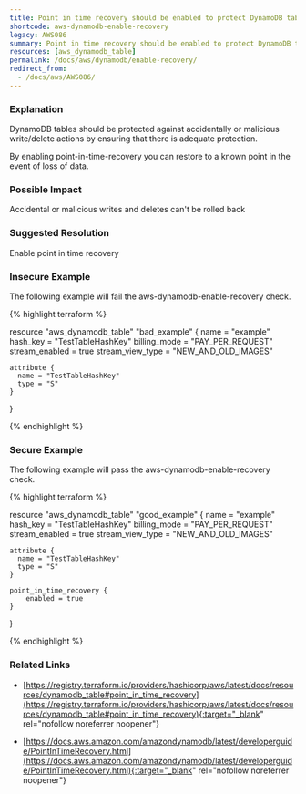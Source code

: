 ```yaml
---
title: Point in time recovery should be enabled to protect DynamoDB table
shortcode: aws-dynamodb-enable-recovery
legacy: AWS086
summary: Point in time recovery should be enabled to protect DynamoDB table 
resources: [aws_dynamodb_table] 
permalink: /docs/aws/dynamodb/enable-recovery/
redirect_from: 
  - /docs/aws/AWS086/
---
```


### Explanation


DynamoDB tables should be protected against accidentally or malicious write/delete actions by ensuring that there is adequate protection.

By enabling point-in-time-recovery you can restore to a known point in the event of loss of data.


### Possible Impact
Accidental or malicious writes and deletes can't be rolled back

### Suggested Resolution
Enable point in time recovery


### Insecure Example

The following example will fail the aws-dynamodb-enable-recovery check.

{% highlight terraform %}

resource "aws_dynamodb_table" "bad_example" {
	name             = "example"
	hash_key         = "TestTableHashKey"
	billing_mode     = "PAY_PER_REQUEST"
	stream_enabled   = true
	stream_view_type = "NEW_AND_OLD_IMAGES"
  
	attribute {
	  name = "TestTableHashKey"
	  type = "S"
	}
}

{% endhighlight %}



### Secure Example

The following example will pass the aws-dynamodb-enable-recovery check.

{% highlight terraform %}

resource "aws_dynamodb_table" "good_example" {
	name             = "example"
	hash_key         = "TestTableHashKey"
	billing_mode     = "PAY_PER_REQUEST"
	stream_enabled   = true
	stream_view_type = "NEW_AND_OLD_IMAGES"
  
	attribute {
	  name = "TestTableHashKey"
	  type = "S"
	}

	point_in_time_recovery {
		enabled = true
	}
}

{% endhighlight %}



### Related Links


- [https://registry.terraform.io/providers/hashicorp/aws/latest/docs/resources/dynamodb_table#point_in_time_recovery](https://registry.terraform.io/providers/hashicorp/aws/latest/docs/resources/dynamodb_table#point_in_time_recovery){:target="_blank" rel="nofollow noreferrer noopener"}

- [https://docs.aws.amazon.com/amazondynamodb/latest/developerguide/PointInTimeRecovery.html](https://docs.aws.amazon.com/amazondynamodb/latest/developerguide/PointInTimeRecovery.html){:target="_blank" rel="nofollow noreferrer noopener"}


